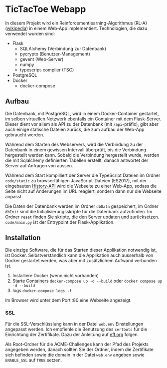 # TicTacToe Webapp
In diesem Projekt wird ein Reinforcementlearning-Algorithmus (RL-A) ([wikipedia](https://en.wikipedia.org/wiki/Reinforcement_learning)) in einem Web-App implementiert. Technologien, die dazu verwendet wurden sind:
- Flask
    - SQLAlchemy (Verbindung zur Datenbank)
    - pycrypto (Benutzer-Management)
    - gevent (Web-Server)
    - numpy
    - typescript-compiler (TSC)
- PostgreSQL
- Docker
    - docker-compose
## Aufbau
Die Datenbank, mit PostgreSQL, wird in einem Docker-Container gestartet, im selben virtuellen Netzwerk ebenfalls ein Container mit dem Flask-Server. Dieser dient vor allem als API zu der Datenbank (mit `/api`-präfix), gibt aber auch einige statische Dateien zurück, die zum aufbau der Web-App gebraucht werden. 

Während dem Starten des Webservers, wird die Verbindung zu der Datenbank in einem gewissen Intervall überprüft, bis die Verbindung hergestellt werden kann. Sobald die Verbindung hergestellt wurde, werden die mit Sqlalchemy definierten Tabellen erstellt, danach antwortet der Server auf Anfragen von aussen.

Während dem Start kompilliert der Server die TypeScript Dateien im Ordner `code/static` zu browserfähigen JavaScript-Dateien (ES2017), mit der eingebauten [History-API](https://developer.mozilla.org/en-US/docs/Web/API/History_API) wird die Webseite zu einer Web-App, sodass die Seite nicht auf Änderungen im URL reagiert, sondern dann nur die Webseite anpasst.

Die Daten der Datenbank werden im Ordner `dbData` gespeichert, im Ordner `dbInit` sind die Initialisierungsskripte für die Datenbank aufzufinden.
Im Ordner `reset` finden Sie skripte, die den Server updaten und zurücksetzen.
`code/main.py` ist der Entrypoint der Flask-Applikation.

## Installation
Die einzige Software, die für das Starten dieser Applikation notwendig ist, ist Docker. Selbstverständlich kann die Applikation auch ausserhalb von Docker gestartet werden, was aber mit zusätzlichem Aufwand verbunden ist.

1. Installiere Docker (wenn nicht vorhanden)
2. Starte Containers `docker-compose up -d --build` oder `docker compose up -d --build`
3. logs `docker-compose logs -f`

Im Browser wird unter dem Port :80 eine Webseite angezeigt.

### SSL
Für die SSL-Verschlüsslung kann in der Datei `web.env` Einstellungen angepasst werden. Ich empfiehle die Benutzung des `certbots` für die Einrichtung der Zertifikate. Dazu der Anleitung auf [eff.org](https://certbot.eff.org/instructions) folgen.

Als Root-Ordner für die ACME-Challenges kann der Pfad des Projekts angegeben werden, danach sollten Sie der Ordner, indem die Zertifikate sich befinden sowie die domain in der Datei `web.env` angeben sowie `ENABLE_SSL` auf `TRUE` setzen.
 
